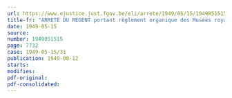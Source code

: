 ```yaml
---
url: https://www.ejustice.just.fgov.be/eli/arrete/1949/05/15/1949051515/justel
title-fr: "ARRETE DU REGENT portant règlement organique des Musées royaux d'Art et d'Histoire"
date: 1949-05-15
source:
number: 1949051515
page: 7732
case: 1949-05-15/31
publication: 1949-08-12
starts:
modifies:
pdf-original:
pdf-consolidated:
---
```


